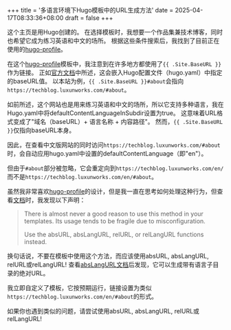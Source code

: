 +++
title = '多语言环境下Hugo模板中的URL生成方法'
date = 2025-04-17T08:33:36+08:00
draft = false
+++

这个主页是用Hugo创建的。
在选择模板时，我想要一个作品集兼技术博客，同时也希望它成为练习英语和中文的场所。
根据这些条件搜索后，我找到了目前正在使用的[hugo-profile](https://github.com/gurusabarish/hugo-profile)。

在这个[hugo-profile](https://github.com/gurusabarish/hugo-profile)模板中，我注意到在许多地方都使用了`{{ .Site.BaseURL }}`作为链接。
正如[官方文档](https://gohugo.io/methods/site/baseurl/)中所述，这会嵌入Hugo配置文件（hugo.yaml）中指定的baseURL值。
以本站为例，`{{ .Site.BaseURL }}#about`会指向`https://techblog.luxunworks.com/#about`。

如前所述，这个网站也是用来练习英语和中文的场所，所以它支持多种语言，我在Hugo.yaml中将defaultContentLanguageInSubdir设置为true。
这意味着URL格式变成了"域名（baseURL）+ 语言名称 + 内容路径"。
然而，`{{ .Site.BaseURL }}`仅指向baseURL本身。

因此，在查看中文版网站的同时访问`https://techblog.luxunworks.com/#about`时，会自动应用hugo.yaml中设置的defaultContentLanguage（即"en"）。

但由于`#about`部分被忽略，它会重定向到`https://techblog.luxunworks.com/en/`而不是`https://techblog.luxunworks.com/en/#about`。

虽然我非常喜欢[hugo-profile](https://github.com/gurusabarish/hugo-profile)的设计，但是我一直在思考如何处理这种行为，但查看[文档](https://gohugo.io/methods/site/baseurl/)时，我发现以下声明：

>There is almost never a good reason to use this method in your templates. Its usage tends to be fragile due to misconfiguration.
>
>Use the absURL, absLangURL, relURL, or relLangURL functions instead.

换句话说，不要在模板中使用这个方法，而应该使用absURL, absLangURL, relURL或relLangURL!
查看[absLangURL文档](https://gohugo.io/functions/urls/abslangurl/)后发现，它可以生成带有语言子目录的绝对URL。

我立即自定义了模板，它按预期运行，链接设置为类似`https://techblog.luxunworks.com/en/#about`的形式。

如果你也遇到类似的问题，请尝试使用absURL, absLangURL, relURL或relLangURL!

